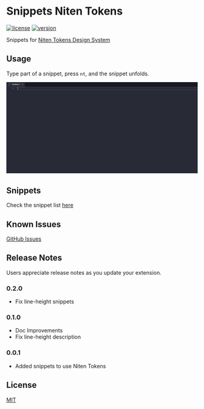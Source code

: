 # Snippets Niten Tokens

[![license](https://img.shields.io/github/license/getninjas/niten-vscode-snippets)](https://github.com/getninjas/niten-vscode-snippets/blob/master/LICENSE)
[![version](https://img.shields.io/visual-studio-marketplace/v/getninjas.niten-tokens-snippets)](https://marketplace.visualstudio.com/items?itemName=getninjas.niten-tokens-snippets)

Snippets for [Niten Tokens Design System](https://github.com/getninjas/niten-tokens/)

## Usage

Type part of a snippet, press `nt`, and the snippet unfolds.

![Usage](images/usage.gif)

## Snippets

Check the snippet list [here](./SNIPPETS-LIST.md)

## Known Issues

[GitHub Issues](https://github.com/getninjas/niten-vscode-snippets/issues)

## Release Notes

Users appreciate release notes as you update your extension.

### 0.2.0

- Fix line-height snippets

### 0.1.0

- Doc Improvements
- Fix line-height description

### 0.0.1

- Added snippets to use Niten Tokens

## License

[MIT](https://github.com/getninjas/niten-vscode-snippets/blob/master/LICENSE)
